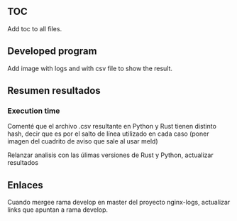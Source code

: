 ## TOC
Add toc to all files.

## Developed program

Add image with logs and with csv file to show the result.

## Resumen resultados

### Execution time

Comenté que el archivo .csv resultante en Python y Rust tienen distinto hash, decir que es por el salto de línea utilizado en cada caso (poner imagen del cuadrito de aviso que sale al usar meld)

Relanzar analisis con las úlimas versiones de Rust y Python, actualizar resultados

## Enlaces

Cuando mergee rama develop en master del proyecto nginx-logs, actualizar links que apuntan a rama develop.
